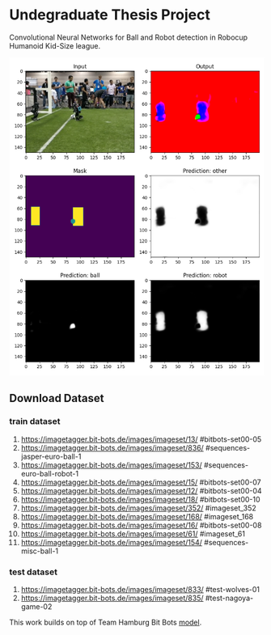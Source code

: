 # Undegraduate Thesis Project
Convolutional Neural Networks for Ball and Robot detection in Robocup Humanoid Kid-Size league.

![Alt text](outputs/sample.png?raw=true "Activations with bounding boxes")

## Download Dataset

### train dataset
1. https://imagetagger.bit-bots.de/images/imageset/13/ #bitbots-set00-05
2. https://imagetagger.bit-bots.de/images/imageset/836/ #sequences-jasper-euro-ball-1
3. https://imagetagger.bit-bots.de/images/imageset/153/ #sequences-euro-ball-robot-1
4. https://imagetagger.bit-bots.de/images/imageset/15/ #bitbots-set00-07
5. https://imagetagger.bit-bots.de/images/imageset/12/ #bitbots-set00-04
6. https://imagetagger.bit-bots.de/images/imageset/18/ #bitbots-set00-10
7. https://imagetagger.bit-bots.de/images/imageset/352/ #imageset_352
8. https://imagetagger.bit-bots.de/images/imageset/168/ #imageset_168
9. https://imagetagger.bit-bots.de/images/imageset/16/ #bitbots-set00-08
10. https://imagetagger.bit-bots.de/images/imageset/61/ #imageset_61
11. https://imagetagger.bit-bots.de/images/imageset/154/ #sequences-misc-ball-1

### test dataset
1. https://imagetagger.bit-bots.de/images/imageset/833/ #test-wolves-01
2. https://imagetagger.bit-bots.de/images/imageset/835/ #test-nagoya-game-02

This work builds on top of Team Hamburg Bit Bots [model](https://robocup.informatik.uni-hamburg.de/wp-content/uploads/2018/06/2018_Speck_Ball_Localization.pdf).
